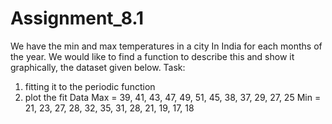# Assignment_8.1

We have the min and max temperatures in a city In India for each months of the year.
We would like to find a function to describe this and show it graphically, the dataset
given below.
Task:
1. fitting it to the periodic function
2. plot the fit
Data
Max = 39, 41, 43, 47, 49, 51, 45, 38, 37, 29, 27, 25
Min = 21, 23, 27, 28, 32, 35, 31, 28, 21, 19, 17, 18
